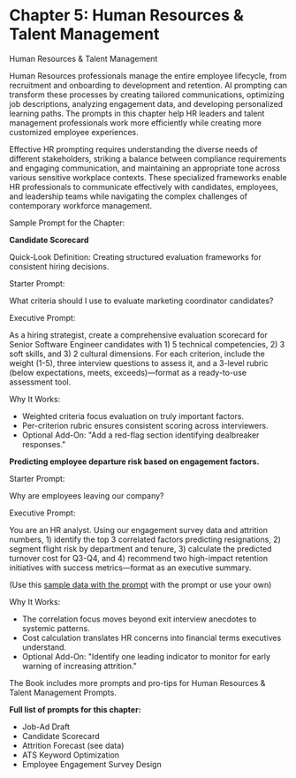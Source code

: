 # Chapter 5: Human Resources & Talent Management

Human Resources & Talent Management

Human Resources professionals manage the entire employee lifecycle, from recruitment and onboarding to development and retention. AI prompting can transform these processes by creating tailored communications, optimizing job descriptions, analyzing engagement data, and developing personalized learning paths. The prompts in this chapter help HR leaders and talent management professionals work more efficiently while creating more customized employee experiences.

Effective HR prompting requires understanding the diverse needs of different stakeholders, striking a balance between compliance requirements and engaging communication, and maintaining an appropriate tone across various sensitive workplace contexts. These specialized frameworks enable HR professionals to communicate effectively with candidates, employees, and leadership teams while navigating the complex challenges of contemporary workforce management.

Sample Prompt for the Chapter:

**Candidate Scorecard**

Quick-Look Definition: Creating structured evaluation frameworks for consistent hiring decisions.

Starter Prompt:

What criteria should I use to evaluate marketing coordinator candidates?

Executive Prompt:

As a hiring strategist, create a comprehensive evaluation scorecard for Senior Software Engineer candidates with 1) 5 technical competencies, 2) 3 soft skills, and 3) 2 cultural dimensions. For each criterion, include the weight (1-5), three interview questions to assess it, and a 3-level rubric (below expectations, meets, exceeds)—format as a ready-to-use assessment tool.

Why It Works:

- Weighted criteria focus evaluation on truly important factors.
- Per-criterion rubric ensures consistent scoring across interviewers.
- Optional Add-On: "Add a red-flag section identifying dealbreaker responses."

**Predicting employee departure risk based on engagement factors.**

Starter Prompt:

Why are employees leaving our company?

Executive Prompt:

You are an HR analyst. Using our engagement survey data and attrition numbers, 1) identify the top 3 correlated factors predicting resignations, 2) segment flight risk by department and tenure, 3) calculate the predicted turnover cost for Q3-Q4, and 4) recommend two high-impact retention initiatives with success metrics—format as an executive summary.

(Use this [sample data with the prompt](Data/Ch5_HR_Engagement_and_Attrition_Data.csv) with the prompt or use your own)

Why It Works:
- The correlation focus moves beyond exit interview anecdotes to systemic patterns.
- Cost calculation translates HR concerns into financial terms executives understand.
- Optional Add-On: "Identify one leading indicator to monitor for early warning of increasing attrition."

The Book includes more prompts and pro-tips for Human Resources & Talent Management Prompts.

**Full list of prompts for this chapter:**
  - Job-Ad Draft
  - Candidate Scorecard
  - Attrition Forecast (see data)
  - ATS Keyword Optimization
  - Employee Engagement Survey Design




